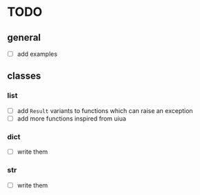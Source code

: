 # TODO

## general

- [ ] add examples

## classes

### list

- [ ] add `Result` variants to functions which can raise an exception
- [ ] add more functions inspired from uiua

### dict

- [ ] write them

### str

- [ ] write them
